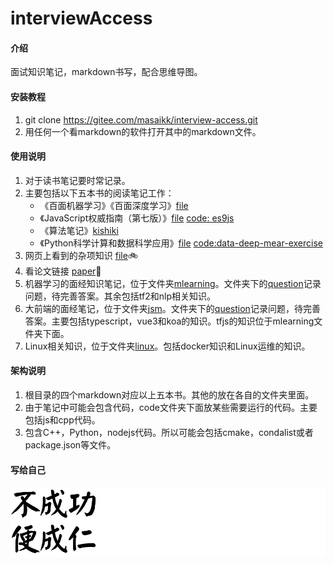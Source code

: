 # interviewAccess

#### 介绍
面试知识笔记，markdown书写，配合思维导图。


#### 安装教程

1.  git clone https://gitee.com/masaikk/interview-access.git
1.  用任何一个看markdown的软件打开其中的markdown文件。

#### 使用说明

1.  对于读书笔记要时常记录。
2.  主要包括以下五本书的阅读笔记工作：
      +  《百面机器学习》《百面深度学习》[file](ml.md) 
      +  《JavaScript权威指南（第七版）》[file](jsDefine.md) [code: es9js](https://gitee.com/masaikk/es9js)
      +  《算法笔记》[kishiki](https://gitee.com/masaikk/kishiki)
      +  《Python科学计算和数据科学应用》[file](pymear.md) [code:data-deep-mear-exercise](https://gitee.com/masaikk/data-deep-mear-exercise)
3.  网页上看到的杂项知识 [file](know.md)🚲
3.  看论文链接 [paper](https://gitee.com/masaikk/read-paper)🚗
3.  机器学习的面经知识笔记，位于文件夹[mlearning](mlearning)。文件夹下的[question](mlearning/question.md)记录问题，待完善答案。其余包括tf2和nlp相关知识。
3.  大前端的面经笔记，位于文件夹[jsm](jsm)。文件夹下的[question](jsm/question.md)记录问题，待完善答案。主要包括typescript，vue3和koa的知识。tfjs的知识位于mlearning文件夹下面。
3.  Linux相关知识，位于文件夹[linux](./Linux)。包括docker知识和Linux运维的知识。

#### 架构说明

1.  根目录的四个markdown对应以上五本书。其他的放在各自的文件夹里面。
2.  由于笔记中可能会包含代码，code文件夹下面放某些需要运行的代码。主要包括js和cpp代码。
3.  包含C++，Python，nodejs代码。所以可能会包括cmake，condalist或者package.json等文件。

#### 写给自己

![不成功便成仁](README.assets/1637505448236615.png)
